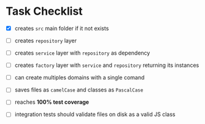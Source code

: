 # Task Checklist

- [X] creates `src` main folder if it not exists

- [ ] creates `repository` layer

- [ ] creates `service` layer with `repository` as dependency

- [ ] creates `factory` layer with `service` and `repository` returning its instances

- [ ] can create multiples domains with a single comand

- [ ] saves files as `camelCase` and classes as `PascalCase`

- [ ] reaches **100% test coverage**

- [ ] integration tests should validate files on disk as a valid JS class